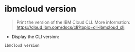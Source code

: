 # ibmcloud version

> Print the version of the IBM Cloud CLI.
> More information: <https://cloud.ibm.com/docs/cli?topic=cli-ibmcloud_cli>.

- Display the CLI version:

`ibmcloud version`
